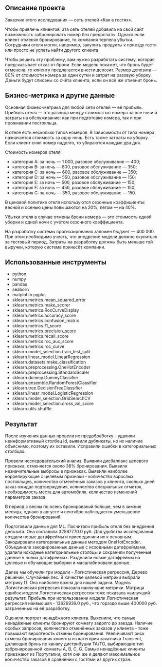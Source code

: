 ## Описание проекта

Заказчик этого исследования — сеть отелей «Как в гостях». 

Чтобы привлечь клиентов, эта сеть отелей добавила на свой сайт возможность забронировать номер без предоплаты. Однако если клиент отменял бронирование, то компания терпела убытки. Сотрудники отеля могли, например, закупить продукты к приезду гостя или просто не успеть найти другого клиента.

Чтобы решить эту проблему, вам нужно разработать систему, которая предсказывает отказ от брони. Если модель покажет, что бронь будет отменена, то клиенту предлагается внести депозит. Размер депозита — 80% от стоимости номера за одни сутки и затрат на разовую уборку. Деньги будут списаны со счёта клиента, если он всё же отменит бронь.

## Бизнес-метрика и другие данные
Основная бизнес-метрика для любой сети отелей — её прибыль. Прибыль отеля — это разница между стоимостью номера за все ночи и затраты на обслуживание: как при подготовке номера, так и при проживании постояльца. 

В отеле есть несколько типов номеров. В зависимости от типа номера назначается стоимость за одну ночь. Есть также затраты на уборку. Если клиент снял номер надолго, то убираются каждые два дня. 

Стоимость номеров отеля:
- категория A: за ночь — 1 000, разовое обслуживание — 400;
- категория B: за ночь — 800, разовое обслуживание — 350;
- категория C: за ночь — 600, разовое обслуживание — 350;
- категория D: за ночь — 550, разовое обслуживание — 150;
- категория E: за ночь — 500, разовое обслуживание — 150;
- категория F: за ночь — 450, разовое обслуживание — 150;
- категория G: за ночь — 350, разовое обслуживание — 150.

В ценовой политике отеля используются сезонные коэффициенты: весной и осенью цены повышаются на 20%, летом — на 40%.

Убытки отеля в случае отмены брони номера — это стоимость одной уборки и одной ночи с учётом сезонного коэффициента.

На разработку системы прогнозирования заложен бюджет — 400 000. При этом необходимо учесть, что внедрение модели должно окупиться за тестовый период. Затраты на разработку должны быть меньше той выручки, которую система принесёт компании.

## Использованные инструменты
- python
- numpy
- pandas
- seaborn
- matplotlib.pyplot
- sklearn.metrics.mean_squared_error
- sklearn.metrics.make_scorer
- sklearn.metrics.RocCurveDisplay
- sklearn.metrics.accuracy_score
- sklearn.metrics.confusion_matrix
- sklearn.metrics.f1_score
- sklearn.metrics.precision_score
- sklearn.metrics.recall_score
- sklearn.metrics.roc_auc_score
- sklearn.metrics.roc_curve
- sklearn.model_selection.train_test_split
- sklearn.linear_model.LinearRegression
- sklearn.datasets.make_classification
- sklearn.preprocessing.OneHotEncoder
- sklearn.preprocessing.StandardScaler
- sklearn.dummy.DummyClassifier
- sklearn.ensemble.RandomForestClassifier
- sklearn.tree.DecisionTreeClassifier
- sklearn.linear_model.LogisticRegression
- sklearn.model_selection.GridSearchCV
- sklearn.model_selection.cross_val_score
- sklearn.utils.shuffle

## Результат 

После изучения данных провели их предобработку - удалили неинформативный столбец id, выявили дубликаты, но их наличие объяснимо, поэтому их оставили. Исправили ошибки в категориальных столбцах.

Провели исследовательский анализ. Выявили дисбалланс целевого признака, отменяется около 38% бронирования. Выявили незначительные выбросы в признаках. Выявили наиболее коррелирующие с целевым признаки - количество взрослых постояльцев, количество отменённых заказов у клиента, сколько дней заказ ожидал подтверждения, количество специальных отметок, необходимость места для автомобиля, количество изменений параметров заказа.

В период с весны по осень бронирований больше, чем в зимние месяцы, однако в августе и сентябре наблюдается уменьшение количества бронирований.

Подготовили данные для ML. Посчитали прибыль отеля без внедрения депозита. Она составила 32597770.0 руб.
Для удобства исследования создали новые датафреймы и присоединили их к основным.
Закодировали категориальные данные методом OneHotEncoder. Объединили закодированные данные с исходными датафреймами, удалили исходные категориальные столбцы и сохранили полученные данные в новых датафреймах.
Разделили новые датафреймы на целевые и обучающие выборки и масштабировали данные.

Далее мы обучили три модели - Логистическая регрессия, Дерево решений, Случайный лес. В качестве целевой метрики выбрали метрику f1. Она наиболее важна для нашей задачи. Модель Логистическая регрессия показала наилучшие метрики. Матрица ошибок модели Логистическая регрессия тоже показала наилучший результат. Прибыль при использовании модели Логистическая регрессия наивысшая - 13629936.0 руб., что гораздо выше 400000 руб. затраченных на её разработку.

Оценили портрет ненадёжного клиента. Выяснили, что самые ненадёжные клиенты бронируют комнату задолго до заезда. Наличие особых запросов, количество отменённых заказов у клиента - тоже повышают вероятность отмены бронирования. Увеличивают риск отмены бронирования клиенты из категория заказчика Transient, днлающие бронь по каналу дистрибуции ТА/ТО, выбирающие тип забронированной комнаты A, B, C, G. Самые ненадёжные клиенты приезжают из Португалии, хотя они же и делают максимальное количество заказов в сравнении с гостями из других стран.